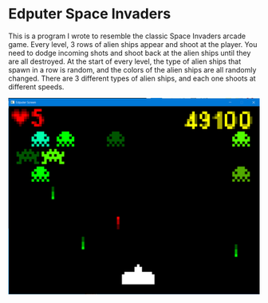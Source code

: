 # Edputer Space Invaders

This is a program I wrote to resemble the classic Space Invaders arcade game. Every level, 3 rows of alien ships appear and shoot at the player. You need to dodge incoming shots and shoot back at the alien ships until they are all destroyed. At the start of every level, the type of alien ships that spawn in a row is random, and the colors of the alien ships are all randomly changed. There are 3 different types of alien ships, and each one shoots at different speeds.

![Space Invaders](Space%20Invaders.PNG?raw=true "Space invaders")